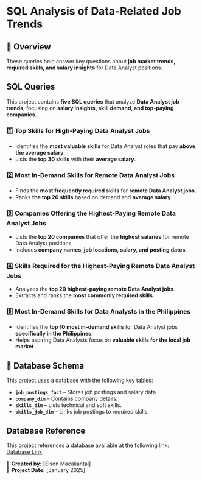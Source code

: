 #  SQL Analysis of Data-Related Job Trends

## 📌 Overview
These queries help answer key questions about **job market trends, required skills, and salary insights** for Data Analyst positions.

## SQL Queries
This project contains **five SQL queries** that analyze **Data Analyst job trends**, focusing on **salary insights, skill demand, and top-paying companies**.

### 1️⃣ Top Skills for High-Paying Data Analyst Jobs  
- Identifies the **most valuable skills** for Data Analyst roles that pay **above the average salary**.  
- Lists the **top 30 skills** with their **average salary**.  

### 2️⃣ Most In-Demand Skills for Remote Data Analyst Jobs  
- Finds the **most frequently required skills** for **remote Data Analyst jobs**.  
- Ranks **the top 20 skills** based on demand and **average salary**.  

### 3️⃣ Companies Offering the Highest-Paying Remote Data Analyst Jobs  
- Lists the **top 20 companies** that offer the **highest salaries** for remote Data Analyst positions.  
- Includes **company names, job locations, salary, and posting dates**.  

### 4️⃣ Skills Required for the Highest-Paying Remote Data Analyst Jobs  
- Analyzes the **top 20 highest-paying remote Data Analyst jobs**.  
- Extracts and ranks the **most commonly required skills**.  

### 5️⃣ Most In-Demand Skills for Data Analysts in the Philippines  
- Identifies the **top 10 most in-demand skills** for Data Analyst jobs **specifically in the Philippines**.  
- Helps aspiring Data Analysts focus on **valuable skills for the local job market**.  

## 📂 Database Schema  
This project uses a database with the following key tables:
- **`job_postings_fact`** – Stores job postings and salary data.
- **`company_dim`** – Contains company details.
- **`skills_dim`** – Lists technical and soft skills.
- **`skills_job_dim`** – Links job postings to required skills.

## Database Reference  
This project references a database available at the following link:  
[Database Link](https://drive.google.com/drive/folders/1egWenKd_r3LRpdCf4SsqTeFZ1ZdY3DNx?usp=sharing)  


🔹 **Created by:** [Elson Macaliantal]  
📅 **Project Date:** [January 2025]  



